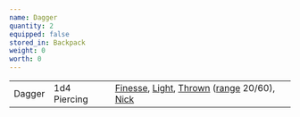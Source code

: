 ```yaml
---
name: Dagger
quantity: 2
equipped: false
stored_in: Backpack
weight: 0
worth: 0
---
```


|   |   |   |
|---|---|---|
|Dagger|1d4 Piercing|[Finesse](https://www.dndbeyond.com/sources/dnd/free-rules/equipment#Finesse), [Light](https://www.dndbeyond.com/sources/dnd/free-rules/equipment#Light), [Thrown](https://www.dndbeyond.com/sources/dnd/free-rules/equipment#Thrown) ([range](https://www.dndbeyond.com/sources/dnd/free-rules/equipment#Range) 20/60), [Nick](https://www.dndbeyond.com/sources/dnd/free-rules/equipment#Nick)|